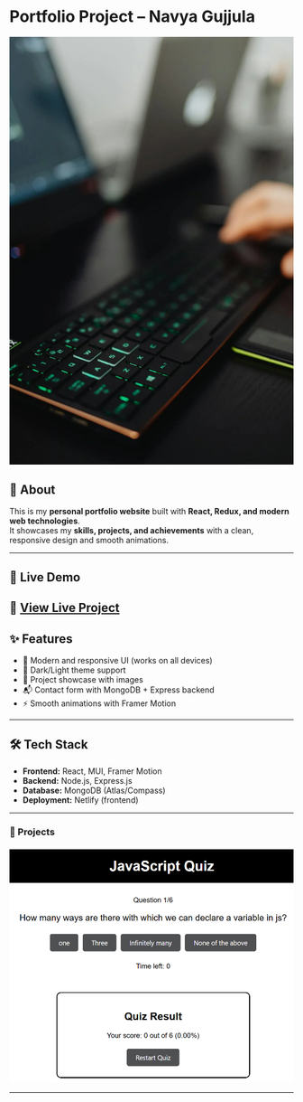 #  Portfolio Project – Navya Gujjula

![Project Banner](public/bg.webp)

## 📌 About
This is my **personal portfolio website** built with **React, Redux, and modern web technologies**.  
It showcases my **skills, projects, and achievements** with a clean, responsive design and smooth animations.

---

## 🚀 Live Demo
🔗 [View Live Project]( http://localhost:3000)
---

## ✨ Features
- 🎨 Modern and responsive UI (works on all devices)
- 🌙 Dark/Light theme support
- 📂 Project showcase with images
- 📬 Contact form with MongoDB + Express backend
- ⚡ Smooth animations with Framer Motion

---

## 🛠️ Tech Stack
- **Frontend:** React,  MUI, Framer Motion  
- **Backend:** Node.js, Express.js  
- **Database:** MongoDB (Atlas/Compass)  
- **Deployment:**  Netlify (frontend)

---




### 🔹 Projects
![Projects](public/JSquiz.png)

---


